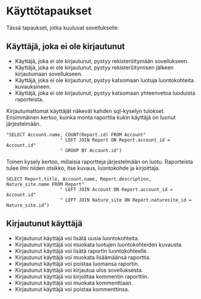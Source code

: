 # Käyttötapaukset

Tässä tapaukset, jotka kuuluvat sovellukselle:

## Käyttäjä, joka ei ole kirjautunut

- Käyttäjä, joka ei ole kirjautunut, pystyy rekisteröitymään sovellukseen.
- Käyttäjä, joka ei ole kirjautunut, pystyy rekisteröitymisen jälkeen kirjautumaan sovellukseen.
- Käyttäjä, joka ei ole kirjautunut, pystyy katsomaan luotuja luontokohteita kuvauksineen.
- Käyttäjä, joka ei ole kirjautunut, pystyy katsomaan yhteenvetoa luoduista raporteista. 

Kirjautumattomat käyttäjät näkevät kahden sql-kyselyn tulokset. Ensimmäinen kertoo, kuinka monta raporttia kukin käyttäjä on luonut järjestelmään.

```
"SELECT Account.name, COUNT(Report.id) FROM Account"
                    " LEFT JOIN Report ON Report.account_id = Account.id"
                    " GROUP BY Account.id") 
```

Toinen kysely kertoo, millaisia raportteja järjestelmään on luotu. Raporteista tulee ilmi niiden otsikko, itse kuvaus, luontokohde ja kirjoittaja. 

```
SELECT Report.title, Account.name, Report.description, Nature_site.name FROM Report"
                    " LEFT JOIN Account ON Report.account_id = Account.id"
                    " LEFT JOIN Nature_site ON Report.naturesite_id = Nature_site.id") 
```


## Kirjautunut käyttäjä

- Kirjautunut käyttäjä voi lisätä uusia luontokohteita.
- Kirjautunut käyttäjä voi muokata luotujen luontokohteiden kuvausta.
- Kirjautunut käyttäjä voi lisätä raportin luontokohteelle.
- Kirjautunut käyttäjä voi muokata lisäämäänsä raporttia.
- Kirjautunut käyttäjä voi poistaa luomansa raportin.
- Kirjautunut käyttäjä voi kirjautua ulos sovelluksesta.
- Kirjautunut käyttäjä voi kirjoittaa kommentin raporttiin.
- Kirjautunut käyttäjä voi muokata kommenttiaan.
- Kirjautunut käyttäjä voi poistaa kommenttinsa.

